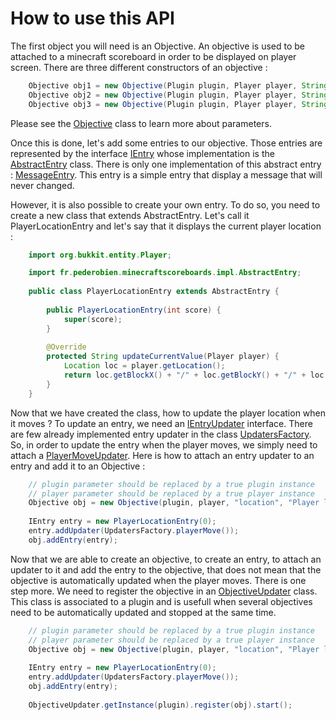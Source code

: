 # How to use this API

The first object you will need is an Objective. An objective is used to be attached to a minecraft scoreboard in order to be displayed on player screen. There are three different constructors of an objective :

```java
	Objective obj1 = new Objective(Plugin plugin, Player player, String name, String displayName, String criteria, DisplaySlot displaySlot);
	Objective obj2 = new Objective(Plugin plugin, Player player, String name, String displayName, DisplaySlot displaySlot); // default criteria value is "dummy"
	Objective obj3 = new Objective(Plugin plugin, Player player, String name, String displayName); // default display slot is SIDEBAR.
```

Please see the [Objective](https://github.com/Pierre-Emmanuel41/minecraft-scoreboards/blob/master/src/main/java/fr/pederobien/minecraftscoreboards/impl/Objective.java) class to learn more about parameters.

Once this is done, let's add some entries to our objective. Those entries are represented by the interface [IEntry](https://github.com/Pierre-Emmanuel41/minecraft-scoreboards/blob/master/src/main/java/fr/pederobien/minecraftscoreboards/interfaces/IEntry.java) whose implementation is the [AbstractEntry](https://github.com/Pierre-Emmanuel41/minecraft-scoreboards/blob/master/src/main/java/fr/pederobien/minecraftscoreboards/impl/AbstractEntry.java) class. There is only one implementation of this abstract entry : [MessageEntry](https://github.com/Pierre-Emmanuel41/minecraft-scoreboards/blob/master/src/main/java/fr/pederobien/minecraftscoreboards/impl/MessageEntry.java). This entry is a simple entry that display a message that will never changed.

However, it is also possible to create your own entry. To do so, you need to create a new class that extends AbstractEntry. Let's call it PlayerLocationEntry and let's say that it displays the current player location :

```java
	import org.bukkit.entity.Player;

	import fr.pederobien.minecraftscoreboards.impl.AbstractEntry;
	
	public class PlayerLocationEntry extends AbstractEntry {
	
		public PlayerLocationEntry(int score) {
			super(score);
		}
	
		@Override
		protected String updateCurrentValue(Player player) {
			Location loc = player.getLocation();
			return loc.getBlockX() + "/" + loc.getBlockY() + "/" + loc.getBlockZ();
		}
	}
```

Now that we have created the class, how to update the player location when it moves ? To update an entry, we need an [IEntryUpdater](https://github.com/Pierre-Emmanuel41/minecraft-scoreboards/blob/master/src/main/java/fr/pederobien/minecraftscoreboards/interfaces/IEntryUpdater.java) interface. There are few already implemented entry updater in the class [UpdatersFactory](https://github.com/Pierre-Emmanuel41/minecraft-scoreboards/blob/master/src/main/java/fr/pederobien/minecraftscoreboards/impl/updaters/UpdatersFactory.java). So, in order to update the entry when the player moves, we simply need to attach a [PlayerMoveUpdater](https://github.com/Pierre-Emmanuel41/minecraft-scoreboards/blob/master/src/main/java/fr/pederobien/minecraftscoreboards/impl/updaters/PlayerMoveUpdater.java). Here is how to attach an entry updater to an entry and add it to an Objective :

```java
	// plugin parameter should be replaced by a true plugin instance
	// player parameter should be replaced by a true player instance
	Objective obj = new Objective(plugin, player, "location", "Player location");
	
	IEntry entry = new PlayerLocationEntry(0);
	entry.addUpdater(UpdatersFactory.playerMove());
	obj.addEntry(entry);
```

Now that we are able to create an objective, to create an entry, to attach an updater to it and add the entry to the objective, that does not mean that the objective is automatically updated when the player moves. There is one step more. We need to register the objective in an [ObjectiveUpdater](https://github.com/Pierre-Emmanuel41/minecraft-scoreboards/blob/master/src/main/java/fr/pederobien/minecraftscoreboards/ObjectiveUpdater.java) class. This class is associated to a plugin and is usefull when several objectives need to be automatically updated and stopped at the same time.

```java
	// plugin parameter should be replaced by a true plugin instance
	// player parameter should be replaced by a true player instance
	Objective obj = new Objective(plugin, player, "location", "Player location");
	
	IEntry entry = new PlayerLocationEntry(0);
	entry.addUpdater(UpdatersFactory.playerMove());
	obj.addEntry(entry);
	
	ObjectiveUpdater.getInstance(plugin).register(obj).start();
```